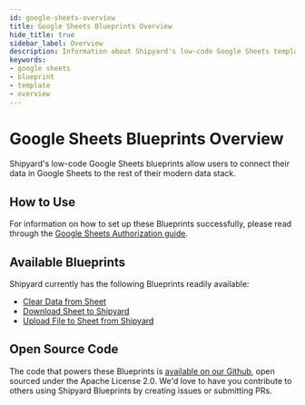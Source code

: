 ```yaml
---
id: google-sheets-overview
title: Google Sheets Blueprints Overview
hide_title: true
sidebar_label: Overview
description: Information about Shipyard's low-code Google Sheets templates.
keywords:
- google sheets
- blueprint
- template
- overview
---
```


# Google Sheets Blueprints Overview

Shipyard's low-code Google Sheets blueprints allow users to connect their data in Google Sheets to the rest of their modern data stack.


## How to Use
For information on how to set up these Blueprints successfully, please read through the [Google Sheets Authorization guide](google-sheets-authorization.md).


## Available Blueprints
Shipyard currently has the following Blueprints readily available:

- [Clear Data from Sheet](google-sheets-clear-data-from-sheet.md)
- [Download Sheet to Shipyard](google-sheets-download-sheet-to-csv.md)
- [Upload File to Sheet from Shipyard](google-sheets-upload-csv-to-sheet.md)

## Open Source Code
The code that powers these Blueprints is [available on our Github](https://github.com/shipyardapp/shipyard-blueprints/tree/main/shipyard_blueprints/googlesheets), open sourced under the Apache License 2.0. We'd love to have you contribute to others using Shipyard Blueprints by creating issues or submitting PRs.